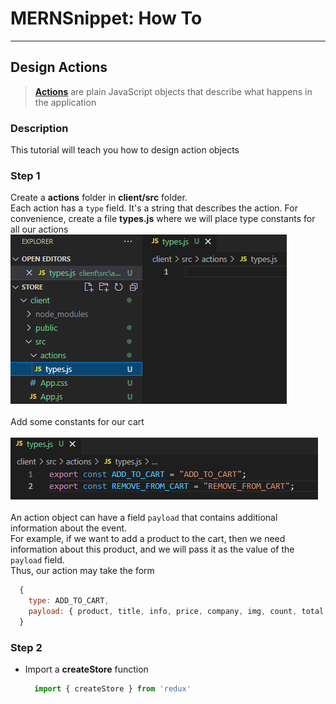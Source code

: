 # MERNSnippet: How To
---
## Design Actions

> [**Actions**](https://redux.js.org/tutorials/fundamentals/part-2-concepts-data-flow#actions) are plain JavaScript objects that describe what happens in the application <br />

### Description
This tutorial will teach you how to design action objects <br /> 

### Step 1
Create a **actions** folder in **client/src** folder. <br /> 
Each action has a `type` field. It's a string that describes the action. For convenience, create a file **types.js** where we will place type constants for all our actions<br/>
  ![1](img/1.png) <br />  
Add some constants for our cart <br>  
  ![2](img/2.png) <br />  
An action object can have a field `payload` that contains additional information about the event.<br />
For example, if we want to add a product to the cart, then we need information about this product, and we will pass it as the value of the `payload` field. <br />
Thus, our action may take the form <br />
  ```Javascript
    {
      type: ADD_TO_CART,
      payload: { product, title, info, price, company, img, count, total }
    }
  ```

### Step 2
- Import a **createStore** function<br/>
  ```Javascript
    import { createStore } from 'redux'
  ```
